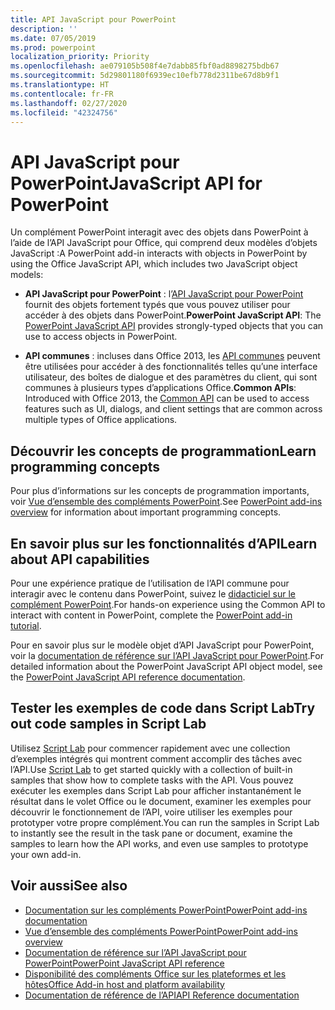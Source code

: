 ```yaml
---
title: API JavaScript pour PowerPoint
description: ''
ms.date: 07/05/2019
ms.prod: powerpoint
localization_priority: Priority
ms.openlocfilehash: ae079105b508f4e7dabb85fbf0ad8898275bdb67
ms.sourcegitcommit: 5d29801180f6939ec10efb778d2311be67d8b9f1
ms.translationtype: HT
ms.contentlocale: fr-FR
ms.lasthandoff: 02/27/2020
ms.locfileid: "42324756"
---
```

# <a name="javascript-api-for-powerpoint"></a><span data-ttu-id="7f197-102">API JavaScript pour PowerPoint</span><span class="sxs-lookup"><span data-stu-id="7f197-102">JavaScript API for PowerPoint</span></span>

<span data-ttu-id="7f197-103">Un complément PowerPoint interagit avec des objets dans PowerPoint à l’aide de l’API JavaScript pour Office, qui comprend deux modèles d’objets JavaScript :</span><span class="sxs-lookup"><span data-stu-id="7f197-103">A PowerPoint add-in interacts with objects in PowerPoint by using the Office JavaScript API, which includes two JavaScript object models:</span></span>

* <span data-ttu-id="7f197-104">**API JavaScript pour PowerPoint** : l’[API JavaScript pour PowerPoint](/javascript/api/powerpoint) fournit des objets fortement typés que vous pouvez utiliser pour accéder à des objets dans PowerPoint.</span><span class="sxs-lookup"><span data-stu-id="7f197-104">**PowerPoint JavaScript API**: The [PowerPoint JavaScript API](/javascript/api/powerpoint) provides strongly-typed objects that you can use to access objects in PowerPoint.</span></span>

* <span data-ttu-id="7f197-105">**API communes** : incluses dans Office 2013, les [API communes](/javascript/api/office) peuvent être utilisées pour accéder à des fonctionnalités telles qu’une interface utilisateur, des boîtes de dialogue et des paramètres du client, qui sont communes à plusieurs types d’applications Office.</span><span class="sxs-lookup"><span data-stu-id="7f197-105">**Common APIs**: Introduced with Office 2013, the [Common API](/javascript/api/office) can be used to access features such as UI, dialogs, and client settings that are common across multiple types of Office applications.</span></span>

## <a name="learn-programming-concepts"></a><span data-ttu-id="7f197-106">Découvrir les concepts de programmation</span><span class="sxs-lookup"><span data-stu-id="7f197-106">Learn programming concepts</span></span>

<span data-ttu-id="7f197-107">Pour plus d’informations sur les concepts de programmation importants, voir [Vue d’ensemble des compléments PowerPoint](../../powerpoint/powerpoint-add-ins.md).</span><span class="sxs-lookup"><span data-stu-id="7f197-107">See [PowerPoint add-ins overview](../../powerpoint/powerpoint-add-ins.md) for information about important programming concepts.</span></span>

## <a name="learn-about-api-capabilities"></a><span data-ttu-id="7f197-108">En savoir plus sur les fonctionnalités d’API</span><span class="sxs-lookup"><span data-stu-id="7f197-108">Learn about API capabilities</span></span>

<span data-ttu-id="7f197-109">Pour une expérience pratique de l’utilisation de l’API commune pour interagir avec le contenu dans PowerPoint, suivez le [didacticiel sur le complément PowerPoint](../../tutorials/powerpoint-tutorial.md).</span><span class="sxs-lookup"><span data-stu-id="7f197-109">For hands-on experience using the Common API to interact with content in PowerPoint, complete the [PowerPoint add-in tutorial](../../tutorials/powerpoint-tutorial.md).</span></span>

<span data-ttu-id="7f197-110">Pour en savoir plus sur le modèle objet d’API JavaScript pour PowerPoint, voir la [documentation de référence sur l’API JavaScript pour PowerPoint](/javascript/api/powerpoint).</span><span class="sxs-lookup"><span data-stu-id="7f197-110">For detailed information about the PowerPoint JavaScript API object model, see the [PowerPoint JavaScript API reference documentation](/javascript/api/powerpoint).</span></span>

## <a name="try-out-code-samples-in-script-lab"></a><span data-ttu-id="7f197-111">Tester les exemples de code dans Script Lab</span><span class="sxs-lookup"><span data-stu-id="7f197-111">Try out code samples in Script Lab</span></span>

<span data-ttu-id="7f197-112">Utilisez [Script Lab](../../overview/explore-with-script-lab.md) pour commencer rapidement avec une collection d’exemples intégrés qui montrent comment accomplir des tâches avec l’API.</span><span class="sxs-lookup"><span data-stu-id="7f197-112">Use [Script Lab](../../overview/explore-with-script-lab.md) to get started quickly with a collection of built-in samples that show how to complete tasks with the API.</span></span> <span data-ttu-id="7f197-113">Vous pouvez exécuter les exemples dans Script Lab pour afficher instantanément le résultat dans le volet Office ou le document, examiner les exemples pour découvrir le fonctionnement de l’API, voire utiliser les exemples pour prototyper votre propre complément.</span><span class="sxs-lookup"><span data-stu-id="7f197-113">You can run the samples in Script Lab to instantly see the result in the task pane or document, examine the samples to learn how the API works, and even use samples to prototype your own add-in.</span></span>

## <a name="see-also"></a><span data-ttu-id="7f197-114">Voir aussi</span><span class="sxs-lookup"><span data-stu-id="7f197-114">See also</span></span>

- [<span data-ttu-id="7f197-115">Documentation sur les compléments PowerPoint</span><span class="sxs-lookup"><span data-stu-id="7f197-115">PowerPoint add-ins documentation</span></span>](../../powerpoint/index.md)
- [<span data-ttu-id="7f197-116">Vue d’ensemble des compléments PowerPoint</span><span class="sxs-lookup"><span data-stu-id="7f197-116">PowerPoint add-ins overview</span></span>](../../powerpoint/powerpoint-add-ins.md)
- [<span data-ttu-id="7f197-117">Documentation de référence sur l’API JavaScript pour PowerPoint</span><span class="sxs-lookup"><span data-stu-id="7f197-117">PowerPoint JavaScript API reference</span></span>](/javascript/api/powerpoint)
- [<span data-ttu-id="7f197-118">Disponibilité des compléments Office sur les plateformes et les hôtes</span><span class="sxs-lookup"><span data-stu-id="7f197-118">Office Add-in host and platform availability</span></span>](../../overview/office-add-in-availability.md)
- [<span data-ttu-id="7f197-119">Documentation de référence de l’API</span><span class="sxs-lookup"><span data-stu-id="7f197-119">API Reference documentation</span></span>](../javascript-api-for-office.md)

